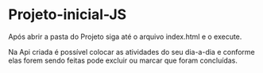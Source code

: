 # Projeto-inicial-JS

Após abrir a pasta do Projeto siga até o arquivo index.html e o execute.

Na Api criada é possível colocar as atividades do seu dia-a-dia e conforme elas forem sendo feitas pode excluir ou marcar que foram concluídas.
